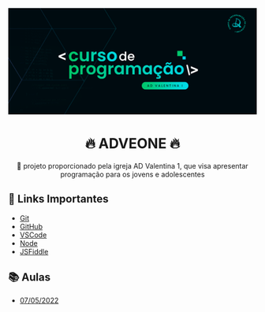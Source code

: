 <img alt="ADValentina1" title="#ADValentina1" src="./assets/banner.png" />
<h1 align="center">
    🔥 ADVEONE 🔥
</h1>
<p align="center">🚀 projeto proporcionado pela igreja AD Valentina 1, que visa apresentar programação para os jovens e adolescentes</p>

## 🔗 Links Importantes

- [Git](https://git-scm.com/downloads)
- [GitHub](https://github.com/)
- [VSCode](https://code.visualstudio.com/)
- [Node](https://nodejs.org/en/download/)
- [JSFiddle](https://jsfiddle.net/)

## 📚 Aulas

- [07/05/2022](./07-05-2022/README.md)
